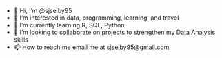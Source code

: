 - 👋 Hi, I’m @sjselby95
- 👀 I’m interested in data, programming, learning, and travel
- 🌱 I’m currently learning R, SQL, Python
- 💞️ I’m looking to collaborate on projects to strengthen my Data Analysis skills
- 📫 How to reach me email me at sjselby95@gmail.com
